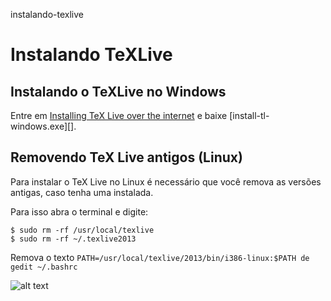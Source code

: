 instalando-texlive

Instalando TeXLive
==================

## Instalando o TeXLive no Windows


Entre em [Installing TeX Live over the internet](https://www.tug.org/texlive/acquire-netinstall.html) e baixe [install-tl-windows.exe][].

## Removendo TeX Live antigos (Linux)

Para instalar o TeX Live no Linux é necessário que você remova as versões antigas, caso tenha uma instalada.

Para isso abra o terminal e digite:

```
$ sudo rm -rf /usr/local/texlive
$ sudo rm -rf ~/.texlive2013
```

Remova o texto `PATH=/usr/local/texlive/2013/bin/i386-linux:$PATH de
gedit ~/.bashrc`

![alt text](http://2.bp.blogspot.com/-sj2fPuebqtU/U9MVwnVs5tI/AAAAAAAAA84/DBUnYtPCOto/s1600/TL1401.png)


